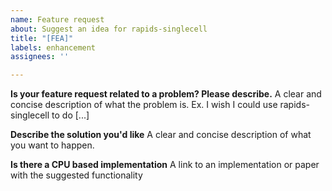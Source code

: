 ```yaml
---
name: Feature request
about: Suggest an idea for rapids-singlecell
title: "[FEA]"
labels: enhancement
assignees: ''

---
```


**Is your feature request related to a problem? Please describe.**
A clear and concise description of what the problem is. Ex. I wish I could use rapids-singlecell to do [...]

**Describe the solution you'd like**
A clear and concise description of what you want to happen.

**Is there a CPU based implementation**
A link to an implementation or paper with the suggested functionality
